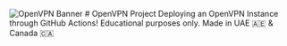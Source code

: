 ![OpenVPN Banner](https://images-wixmp-ed30a86b8c4ca887773594c2.wixmp.com/i/4e25af68-477c-491e-ba31-1495532a11e2/d5r1nls-8710d252-572f-4ae6-aa95-f722a8716555.png/v1/fill/w_256,h_256,q_75,strp/openvpn_icon_by_archeinre-d5r1nls.png) # OpenVPN Project
Deploying an OpenVPN Instance through GitHub Actions! Educational purposes only. 
Made in UAE 🇦🇪 & Canada 🇨🇦
